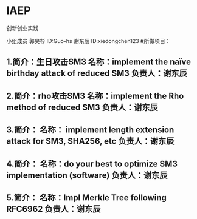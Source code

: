 # IAEP
创新创业实践

小组成员 郭昊杉 ID:Guo-hs 谢东辰 ID:xiedongchen123
#所做项目：
## 1.简介：生日攻击SM3 名称：implement the naïve birthday attack of reduced SM3 负责人：谢东辰
## 2.简介：rho攻击SM3 名称：implement the Rho method of reduced SM3 负责人：谢东辰
## 3.简介： 名称： implement length extension attack for SM3, SHA256, etc 负责人：谢东辰
## 4.简介： 名称：do your best to optimize SM3 implementation (software) 负责人：谢东辰
## 5.简介： 名称：Impl Merkle Tree following RFC6962 负责人：谢东辰
